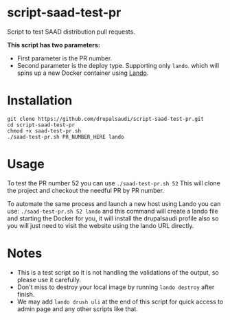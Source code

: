# script-saad-test-pr

Script to test SAAD distribution pull requests.


**This script has two parameters:**
- First parameter is the PR number.
- Second parameter is the deploy type. Supporting only `lando`. which will spins up a new Docker container using [Lando](https://lando.dev).

# Installation
```
git clone https://github.com/drupalsaudi/script-saad-test-pr.git
cd script-saad-test-pr
chmod +x saad-test-pr.sh
./saad-test-pr.sh PR_NUMBER_HERE lando
```

# Usage

To test the PR number 52 you can use `./saad-test-pr.sh 52`
This will clone the project and checkout the needful PR by PR number.

To automate the same process and launch a new host using Lando you can use: `./saad-test-pr.sh 52 lando` and this command will create a lando file and starting the Docker for you, it will install the drupalsaudi profile also so you will just need to visit the website using the lando URL directly.

# Notes

- This is a test script so it is not handling the validations of the output, so please use it carefully.
- Don't miss to destroy your local image by running `lando destroy` after finish.
- We may add `lando drush uli` at the end of this script for quick access to admin page and any other scripts like that.
